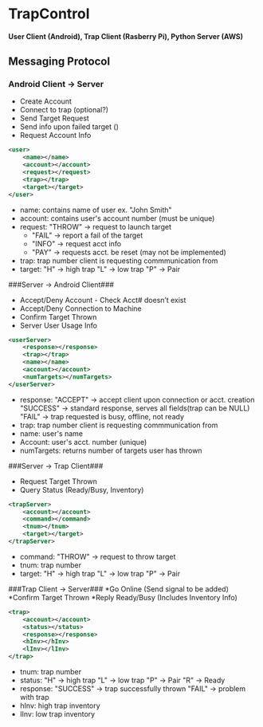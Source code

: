 <h1>TrapControl</h1>
<h4>User Client (Android), Trap Client (Rasberry Pi), Python Server (AWS)</h4>
<h2>Messaging Protocol</h2>

<h3>Android Client -> Server</h3>

* Create Account
* Connect to trap (optional?)
* Send Target Request
* Send info upon failed target ()
* Request Account Info

```XML
<user>
    <name></name>
    <account></account>
    <request></request>
    <trap></trap>
    <target></target>
</user>
```

* name: contains name of user ex. "John Smith"
* account: contains user's account number (must be unique)
* request:    "THROW" -> request to launch target
    * "FAIL" -> report a fail of the target
    * "INFO" -> request acct info
    * "PAY" -> requests acct. be reset (may not be implemented) 
* trap: trap number client is requesting commmunication from
* target: "H" -> high trap "L" -> low trap "P" -> Pair



###Server -> Android Client###

* Accept/Deny Account - Check Acct# doesn’t exist  
* Accept/Deny Connection to Machine
* Confirm Target Thrown
* Server User Usage Info
```XML
<userServer>
    <response></response>
    <trap></trap>
    <name></name>
    <account></account>
    <numTargets></numTargets>
</userServer>
```

* response:   "ACCEPT" -> accept client upon connection or acct. creation
            "SUCCESS" -> standard response, serves all fields(trap can be NULL)
            "FAIL" -> trap requested is busy, offline, not ready 
* trap: trap number client is requesting commmunication from
* name: user's name
* Account: user's acct. number (unique)
* numTargets: returns number of targets user has thrown


###Server -> Trap Client###
* Request Target Thrown
* Query Status (Ready/Busy, Inventory)

```XML
<trapServer>
    <account></account>
    <command></command>
    <tnum></tnum>
    <target></target>
</trapServer>
```
* command: "THROW" -> request to throw target
* tnum: trap number
* target: "H" -> high trap "L" -> low trap "P" -> Pair



###Trap Client -> Server###
*Go Online (Send signal to be added)
*Confirm Target Thrown
*Reply Ready/Busy (Includes Inventory Info)

```XML
<trap>
    <account></account>
    <status></status>
    <response></response>
    <hInv></hInv>
    <lInv></lInv>
</trap>
```
* tnum: trap number
* status: "H" -> high trap "L" -> low trap "P" -> Pair "R" -> Ready
* response:   "SUCCESS" -> trap successfully thrown
            "FAIL" -> problem with trap
* hInv: high trap inventory
* lInv: low trap inventory







